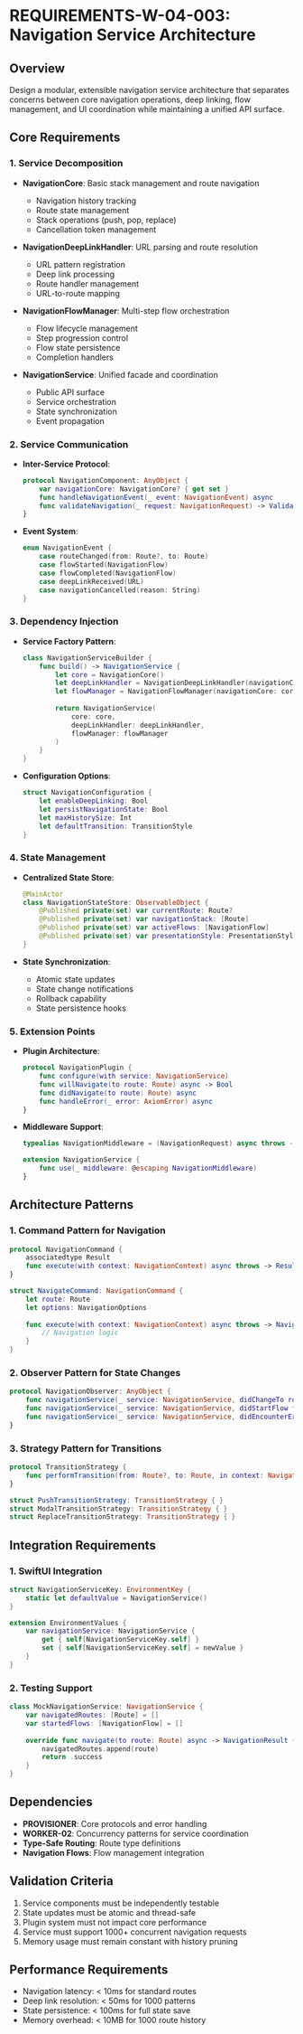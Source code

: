 # REQUIREMENTS-W-04-003: Navigation Service Architecture

## Overview
Design a modular, extensible navigation service architecture that separates concerns between core navigation operations, deep linking, flow management, and UI coordination while maintaining a unified API surface.

## Core Requirements

### 1. Service Decomposition
- **NavigationCore**: Basic stack management and route navigation
  - Navigation history tracking
  - Route state management
  - Stack operations (push, pop, replace)
  - Cancellation token management
  
- **NavigationDeepLinkHandler**: URL parsing and route resolution
  - URL pattern registration
  - Deep link processing
  - Route handler management
  - URL-to-route mapping
  
- **NavigationFlowManager**: Multi-step flow orchestration
  - Flow lifecycle management
  - Step progression control
  - Flow state persistence
  - Completion handlers

- **NavigationService**: Unified facade and coordination
  - Public API surface
  - Service orchestration
  - State synchronization
  - Event propagation

### 2. Service Communication
- **Inter-Service Protocol**:
  ```swift
  protocol NavigationComponent: AnyObject {
      var navigationCore: NavigationCore? { get set }
      func handleNavigationEvent(_ event: NavigationEvent) async
      func validateNavigation(_ request: NavigationRequest) -> ValidationResult
  }
  ```

- **Event System**:
  ```swift
  enum NavigationEvent {
      case routeChanged(from: Route?, to: Route)
      case flowStarted(NavigationFlow)
      case flowCompleted(NavigationFlow)
      case deepLinkReceived(URL)
      case navigationCancelled(reason: String)
  }
  ```

### 3. Dependency Injection
- **Service Factory Pattern**:
  ```swift
  class NavigationServiceBuilder {
      func build() -> NavigationService {
          let core = NavigationCore()
          let deepLinkHandler = NavigationDeepLinkHandler(navigationCore: core)
          let flowManager = NavigationFlowManager(navigationCore: core)
          
          return NavigationService(
              core: core,
              deepLinkHandler: deepLinkHandler,
              flowManager: flowManager
          )
      }
  }
  ```

- **Configuration Options**:
  ```swift
  struct NavigationConfiguration {
      let enableDeepLinking: Bool
      let persistNavigationState: Bool
      let maxHistorySize: Int
      let defaultTransition: TransitionStyle
  }
  ```

### 4. State Management
- **Centralized State Store**:
  ```swift
  @MainActor
  class NavigationStateStore: ObservableObject {
      @Published private(set) var currentRoute: Route?
      @Published private(set) var navigationStack: [Route]
      @Published private(set) var activeFlows: [NavigationFlow]
      @Published private(set) var presentationStyle: PresentationStyle
  }
  ```

- **State Synchronization**:
  - Atomic state updates
  - State change notifications
  - Rollback capability
  - State persistence hooks

### 5. Extension Points
- **Plugin Architecture**:
  ```swift
  protocol NavigationPlugin {
      func configure(with service: NavigationService)
      func willNavigate(to route: Route) async -> Bool
      func didNavigate(to route: Route) async
      func handleError(_ error: AxiomError) async
  }
  ```

- **Middleware Support**:
  ```swift
  typealias NavigationMiddleware = (NavigationRequest) async throws -> NavigationRequest
  
  extension NavigationService {
      func use(_ middleware: @escaping NavigationMiddleware)
  }
  ```

## Architecture Patterns

### 1. Command Pattern for Navigation
```swift
protocol NavigationCommand {
    associatedtype Result
    func execute(with context: NavigationContext) async throws -> Result
}

struct NavigateCommand: NavigationCommand {
    let route: Route
    let options: NavigationOptions
    
    func execute(with context: NavigationContext) async throws -> NavigationResult {
        // Navigation logic
    }
}
```

### 2. Observer Pattern for State Changes
```swift
protocol NavigationObserver: AnyObject {
    func navigationService(_ service: NavigationService, didChangeTo route: Route?)
    func navigationService(_ service: NavigationService, didStartFlow flow: NavigationFlow)
    func navigationService(_ service: NavigationService, didEncounterError error: AxiomError)
}
```

### 3. Strategy Pattern for Transitions
```swift
protocol TransitionStrategy {
    func performTransition(from: Route?, to: Route, in context: NavigationContext) async
}

struct PushTransitionStrategy: TransitionStrategy { }
struct ModalTransitionStrategy: TransitionStrategy { }
struct ReplaceTransitionStrategy: TransitionStrategy { }
```

## Integration Requirements

### 1. SwiftUI Integration
```swift
struct NavigationServiceKey: EnvironmentKey {
    static let defaultValue = NavigationService()
}

extension EnvironmentValues {
    var navigationService: NavigationService {
        get { self[NavigationServiceKey.self] }
        set { self[NavigationServiceKey.self] = newValue }
    }
}
```

### 2. Testing Support
```swift
class MockNavigationService: NavigationService {
    var navigatedRoutes: [Route] = []
    var startedFlows: [NavigationFlow] = []
    
    override func navigate(to route: Route) async -> NavigationResult {
        navigatedRoutes.append(route)
        return .success
    }
}
```

## Dependencies
- **PROVISIONER**: Core protocols and error handling
- **WORKER-02**: Concurrency patterns for service coordination
- **Type-Safe Routing**: Route type definitions
- **Navigation Flows**: Flow management integration

## Validation Criteria
1. Service components must be independently testable
2. State updates must be atomic and thread-safe
3. Plugin system must not impact core performance
4. Service must support 1000+ concurrent navigation requests
5. Memory usage must remain constant with history pruning

## Performance Requirements
- Navigation latency: < 10ms for standard routes
- Deep link resolution: < 50ms for 1000 patterns
- State persistence: < 100ms for full state save
- Memory overhead: < 10MB for 1000 route history
